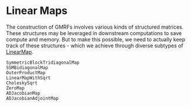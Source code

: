 # Linear Maps

The construction of GMRFs involves various kinds of structured matrices.
These structures may be leveraged in downstream computations to save compute
and memory.
But to make this possible, we need to actually keep track of these structures - 
which we achieve through diverse subtypes of
[LinearMap](https://julialinearalgebra.github.io/LinearMaps.jl/stable/).

```@docs
SymmetricBlockTridiagonalMap
SSMBidiagonalMap
OuterProductMap
LinearMapWithSqrt
CholeskySqrt
ZeroMap
ADJacobianMap
ADJacobianAdjointMap
```
